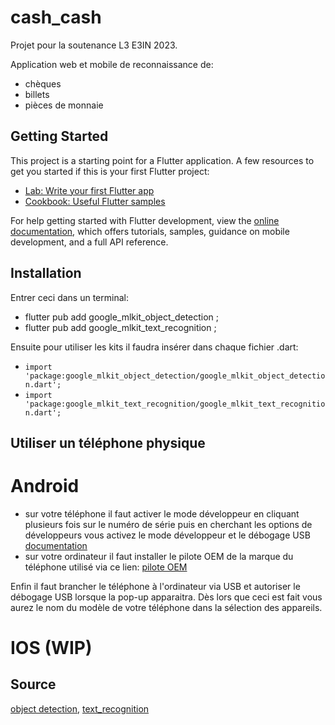 # cash_cash

Projet pour la soutenance L3 E3IN 2023.

Application web et mobile de reconnaissance de:
- chèques
- billets
- pièces de monnaie

## Getting Started

This project is a starting point for a Flutter application.
A few resources to get you started if this is your first Flutter project:
- [Lab: Write your first Flutter app](https://docs.flutter.dev/get-started/codelab)
- [Cookbook: Useful Flutter samples](https://docs.flutter.dev/cookbook)

For help getting started with Flutter development, view the
[online documentation](https://docs.flutter.dev/), which offers tutorials,
samples, guidance on mobile development, and a full API reference.
    
## Installation

Entrer ceci dans un terminal: 
- flutter pub add google_mlkit_object_detection ;
- flutter pub add google_mlkit_text_recognition ;

Ensuite pour utiliser les kits il faudra insérer dans chaque fichier .dart:
- ```import 'package:google_mlkit_object_detection/google_mlkit_object_detection.dart';```
- ```import 'package:google_mlkit_text_recognition/google_mlkit_text_recognition.dart';```

## Utiliser un téléphone physique

# Android

- sur votre téléphone 
il faut activer le mode développeur en cliquant plusieurs fois sur le numéro de série puis
en cherchant les options de développeurs vous activez le mode développeur et le débogage USB
[documentation](https://developer.android.com/studio/debug/dev-options?hl=fr)
- sur votre ordinateur
il faut installer le pilote OEM de la marque du téléphone utilisé via ce lien:
[pilote OEM](https://developer.android.com/studio/run/oem-usb?hl=fr#Drivers)

Enfin il faut brancher le téléphone à l'ordinateur via USB et autoriser le débogage USB lorsque
la pop-up apparaitra. 
Dès lors que ceci est fait vous aurez le nom du modèle de votre téléphone dans la sélection des appareils.

# IOS (WIP)

## Source

[object detection](https://pub.dev/packages/google_mlkit_object_detection),
[text_recognition](https://pub.dev/packages/google_mlkit_text_recognition)